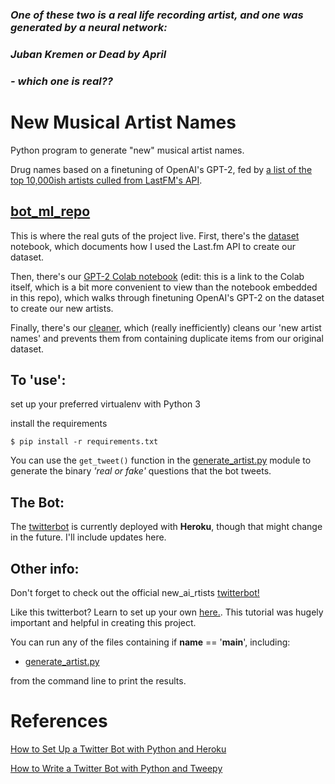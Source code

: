### *One of these two is a real life recording artist, and one was generated by a neural network:*

### *Juban Kremen or Dead by April* 
    
### *- which one is real??*

# New Musical Artist Names

Python program to generate "new" musical artist names.

Drug names based on a finetuning of OpenAI's GPT-2, fed by [a list of the top 10,000ish artists culled from LastFM's API](https://github.com/mholmeslinder/ai_rtist_bot/blob/master/data/artist_names.txt).

## [bot_ml_repo](https://github.com/mholmeslinder/ai_rtist_bot/tree/master/bot_ml_repo)
This is where the real guts of the project live. First, there's the [dataset](https://github.com/mholmeslinder/ai_rtist_bot/blob/master/bot_ml_repo/new_ai_rtists_dataset.ipynb) notebook, which documents how I used the Last.fm API to create our dataset. 

Then, there's our [GPT-2 Colab notebook](https://colab.research.google.com/drive/11nlOtsEuW4T1467OVZGTL2ELCYMmbV3f) (edit: this is a link to the Colab itself, which is a bit more convenient to view than the notebook embedded in this repo), which walks through finetuning OpenAI's GPT-2 on the dataset to create our new artists.

Finally, there's our [cleaner](https://github.com/mholmeslinder/ai_rtist_bot/blob/master/bot_ml_repo/cleaner.py), which (really inefficiently) cleans our 'new artist names' and prevents them from containing duplicate items from our original dataset.

## To 'use':

set up your preferred virtualenv with Python 3

install the requirements

`$ pip install -r requirements.txt`

You can use the `get_tweet()` function in the [generate_artist.py](https://github.com/mholmeslinder/ai_rtist_bot/blob/master/generate_artist.py) module to generate the binary *'real or fake'* questions that the bot tweets.

## The Bot:
The [twitterbot](https://twitter.com/new_ai_rtists) is currently deployed with **Heroku**, though that might change in the future. I'll include updates here.

## Other info:

Don't forget to check out the official new_ai_rtists [twitterbot!](https://twitter.com/new_ai_rtists)

Like this twitterbot?  Learn to set up your own [here.](https://dev.to/emcain/how-to-set-up-a-twitter-bot-with-python-and-heroku-1n39). This tutorial was hugely important and helpful in creating this project.

You can run any of the files containing if __name__ == '__main__', including:

 -  [generate_artist.py](https://github.com/mholmeslinder/ai_rtist_bot/blob/master/generate_artist.py)

from the command line to print the results.

# References

[How to Set Up a Twitter Bot with Python and Heroku](https://dev.to/emcain/how-to-set-up-a-twitter-bot-with-python-and-heroku-1n39)

[How to Write a Twitter Bot with Python and Tweepy](https://dototot.com/how-to-write-a-twitter-bot-with-python-and-tweepy)
